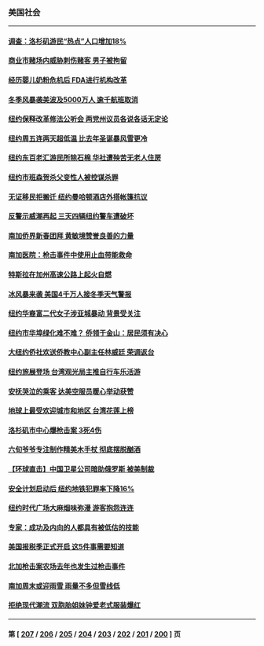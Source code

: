 ### 美国社会
---
#### [调查：洛杉矶游民“热点”人口增加18%](../../pages/ncid1078160/n13919707.md) 
#### [商业市赌场内威胁刺伤赌客 男子被拘留](../../pages/ncid1078160/n13919649.md) 
#### [经历婴儿奶粉危机后 FDA进行机构改革](../../pages/ncid1078160/n13919552.md) 
#### [冬季风暴袭美波及5000万人 逾千航班取消](../../pages/ncid1078160/n13919529.md) 
#### [纽约保释改革修法公听会 两党州议员各说各话无定论](../../pages/ncid1078160/n13919201.md) 
#### [纽约周五连两天超低温 比去年圣诞暴风雪更冷](../../pages/ncid1078160/n13919199.md) 
#### [纽约东百老汇游民所除石棉 华社遭殃苦无老人住房](../../pages/ncid1078160/n13919204.md) 
#### [纽约市班森贺杀父变性人被控谋杀罪](../../pages/ncid1078160/n13919231.md) 
#### [无证移民拒搬迁 纽约曼哈顿酒店外搭帐篷抗议](../../pages/ncid1078160/n13919215.md) 
#### [反警示威潮再起 三天四辆纽约警车遭破坏](../../pages/ncid1078160/n13919210.md) 
#### [南加侨界新春团拜 黄敏境赞誉良善的力量](../../pages/ncid1078160/n13919221.md) 
#### [南加医院：枪击事件中使用止血带能救命](../../pages/ncid1078160/n13919074.md) 
#### [特斯拉在加州高速公路上起火自燃](../../pages/ncid1078160/n13919064.md) 
#### [冰风暴来袭 美国4千万人接冬季天气警报](../../pages/ncid1078160/n13918846.md) 
#### [纽约华裔富二代女子涉亚城暴动 背景受关注](../../pages/ncid1078160/n13918325.md) 
#### [纽约市华埠绿化难不难？ 侨领于金山：居民须有决心](../../pages/ncid1078160/n13918283.md) 
#### [大纽约侨社欢送侨教中心副主任林威廷 荣调返台](../../pages/ncid1078160/n13918407.md) 
#### [纽约旅展登场  台湾观光局主推自行车乐活游](../../pages/ncid1078160/n13918385.md) 
#### [安抚哭泣的乘客 达美空服员暖心举动获赞](../../pages/ncid1078160/n13918377.md) 
#### [地球上最受欢迎城市和地区 台湾花莲上榜](../../pages/ncid1078160/n13918031.md) 
#### [洛杉矶市中心爆枪击案 3死4伤](../../pages/ncid1078160/n13917382.md) 
#### [六旬爷爷专注制作精美木手杖 彻底摆脱酗酒](../../pages/ncid1078160/n13917114.md) 
#### [【环球直击】中国卫星公司暗助俄罗斯 被美制裁](../../pages/ncid1078160/n13916897.md) 
#### [安全计划启动后 纽约地铁犯罪率下降16%](../../pages/ncid1078160/n13917081.md) 
#### [纽约时代广场大麻烟味弥漫 游客抱怨连连](../../pages/ncid1078160/n13917079.md) 
#### [专家：成功及内向的人都具有被低估的技能](../../pages/ncid1078160/n13917001.md) 
#### [美国报税季正式开启 这5件事需要知道](../../pages/ncid1078160/n13916947.md) 
#### [北加枪击案农场去年也发生过枪击事件](../../pages/ncid1078160/n13916957.md) 
#### [南加周末或迎雨雪 雨量不多但雪线低](../../pages/ncid1078160/n13916911.md) 
#### [拒绝现代潮流 双胞胎姐妹钟爱老式服装爆红](../../pages/ncid1078160/n13916529.md) 

---
#### 第 [ [207](./207.md) / [206](./206.md) / [205](./205.md) / [204](./204.md) / [203](./203.md) / [202](./202.md) / [201](./201.md) / [200](./200.md) ] 页
